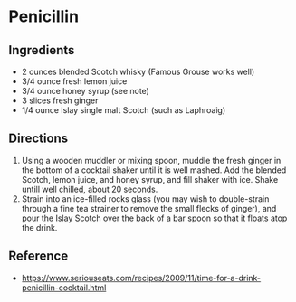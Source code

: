 # Penicillin

## Ingredients
* 2 ounces blended Scotch whisky (Famous Grouse works well)
* 3/4 ounce fresh lemon juice
* 3/4 ounce honey syrup (see note)
* 3 slices fresh ginger
* 1/4 ounce Islay single malt Scotch (such as Laphroaig)

## Directions
1. Using a wooden muddler or mixing spoon, muddle the fresh ginger in the bottom
   of a cocktail shaker until it is well mashed. Add the blended Scotch, lemon
   juice, and honey syrup, and fill shaker with ice. Shake untill well chilled,
   about 20 seconds.
2. Strain into an ice-filled rocks glass (you may wish to double-strain through
   a fine tea strainer to remove the small flecks of ginger), and pour the Islay
   Scotch over the back of a bar spoon so that it floats atop the drink.

## Reference
* https://www.seriouseats.com/recipes/2009/11/time-for-a-drink-penicillin-cocktail.html
